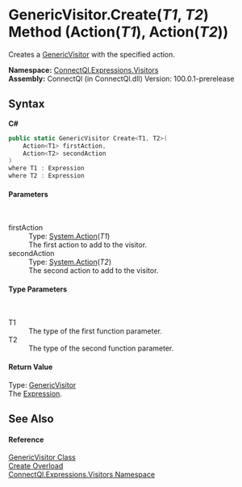 # GenericVisitor.Create(*T1*, *T2*) Method (Action(*T1*), Action(*T2*))
 

Creates a <a href="T_ConnectQl_Expressions_Visitors_GenericVisitor">GenericVisitor</a> with the specified action.

**Namespace:**&nbsp;<a href="N_ConnectQl_Expressions_Visitors">ConnectQl.Expressions.Visitors</a><br />**Assembly:**&nbsp;ConnectQl (in ConnectQl.dll) Version: 100.0.1-prerelease

## Syntax

**C#**<br />
``` C#
public static GenericVisitor Create<T1, T2>(
	Action<T1> firstAction,
	Action<T2> secondAction
)
where T1 : Expression
where T2 : Expression

```


#### Parameters
&nbsp;<dl><dt>firstAction</dt><dd>Type: <a href="http://msdn2.microsoft.com/en-us/library/018hxwa8" target="_blank">System.Action</a>(*T1*)<br />The first action to add to the visitor.</dd><dt>secondAction</dt><dd>Type: <a href="http://msdn2.microsoft.com/en-us/library/018hxwa8" target="_blank">System.Action</a>(*T2*)<br />The second action to add to the visitor.</dd></dl>

#### Type Parameters
&nbsp;<dl><dt>T1</dt><dd>The type of the first function parameter.</dd><dt>T2</dt><dd>The type of the second function parameter.</dd></dl>

#### Return Value
Type: <a href="T_ConnectQl_Expressions_Visitors_GenericVisitor">GenericVisitor</a><br />The <a href="http://msdn2.microsoft.com/en-us/library/bb356138" target="_blank">Expression</a>.

## See Also


#### Reference
<a href="T_ConnectQl_Expressions_Visitors_GenericVisitor">GenericVisitor Class</a><br /><a href="Overload_ConnectQl_Expressions_Visitors_GenericVisitor_Create">Create Overload</a><br /><a href="N_ConnectQl_Expressions_Visitors">ConnectQl.Expressions.Visitors Namespace</a><br />